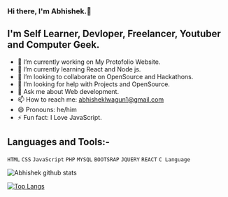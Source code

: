 ### Hi there, I'm Abhishek.👋

## I'm  Self Learner, Devloper, Freelancer, Youtuber and Computer Geek.

<!--
**AbhishekLwagun/AbhishekLwagun** is a ✨ _special_ ✨ repository because its `README.md` (this file) appears on your GitHub profile.

Here are some ideas to get you started:
-->

- 🔭 I’m currently working on  My Protofolio Website.
- 🌱 I’m currently learning React and Node js.
- 👯 I’m looking to collaborate on OpenSource and Hackathons.
- 🤔 I’m looking for help with Projects and OpenSource.
- 💬 Ask me about Web development.
- 📫 How to reach me: abhisheklwagun1@gmail.com
- 😄 Pronouns: he/him
- ⚡ Fun fact: I Love JavaScript.

## Languages and Tools:-

```HTML``` ```CSS``` ```JavaScript``` ```PHP``` ```MYSQL```  ```BOOTSRAP``` ```JQUERY``` ```REACT``` ```C Language```

![Abhishek github stats](https://github-readme-stats.vercel.app/api?username=AbhishekLwagun&show_icons=true&theme=radical)

[![Top Langs](https://github-readme-stats.vercel.app/api/top-langs/?username=AbhishekLwagun)](https://github.com/AbhishekLwagun/github-readme-stats)


